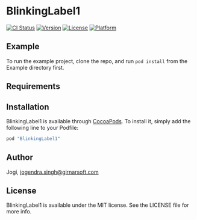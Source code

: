 # BlinkingLabel1

[![CI Status](http://img.shields.io/travis/Jogi/BlinkingLabel1.svg?style=flat)](https://travis-ci.org/Jogi/BlinkingLabel1)
[![Version](https://img.shields.io/cocoapods/v/BlinkingLabel1.svg?style=flat)](http://cocoapods.org/pods/BlinkingLabel1)
[![License](https://img.shields.io/cocoapods/l/BlinkingLabel1.svg?style=flat)](http://cocoapods.org/pods/BlinkingLabel1)
[![Platform](https://img.shields.io/cocoapods/p/BlinkingLabel1.svg?style=flat)](http://cocoapods.org/pods/BlinkingLabel1)

## Example

To run the example project, clone the repo, and run `pod install` from the Example directory first.

## Requirements

## Installation

BlinkingLabel1 is available through [CocoaPods](http://cocoapods.org). To install
it, simply add the following line to your Podfile:

```ruby
pod "BlinkingLabel1"
```

## Author

Jogi, jogendra.singh@girnarsoft.com

## License

BlinkingLabel1 is available under the MIT license. See the LICENSE file for more info.
